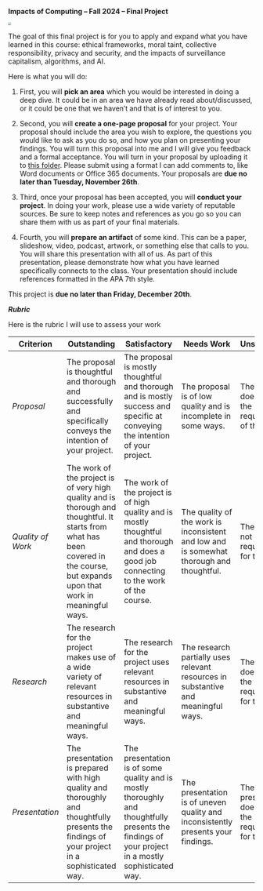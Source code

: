 **Impacts of Computing – Fall 2024 – Final Project**

<img src="https://images.unsplash.com/photo-1533378890784-b2a5b0a59d40?q=80&w=2037&auto=format&fit=crop&ixlib=rb-4.0.3&ixid=M3wxMjA3fDB8MHxwaG90by1wYWdlfHx8fGVufDB8fHx8fA%3D%3DD" style="zoom:35%;" />

The goal of this final project is for you to apply and expand what you have learned in this course: ethical frameworks, moral taint, collective responsibility, privacy and security, and the impacts of surveillance capitalism, algorithms, and AI.

Here is what you will do:

1. First, you will **pick an area** which you would be interested in doing a deep dive. It could be in an area we have already read about/discussed, or it could be one that we haven’t and that is of interest to you. 

2. Second, you will **create a one-page proposal** for your project. Your proposal should include the area you wish to explore, the questions you would like to ask as you do so, and how you plan on presenting your findings. You will turn this proposal into me and I will give you feedback and a formal acceptance. You will turn in your proposal by uploading it to [this folder](https://manhattanville-my.sharepoint.com/:f:/g/personal/gerald_ardito_mville_edu/EtpwDUzpo7BGvlNmGKJulgMBMPbTwttlr38g_8doJuPG6g?e=jjcEy2).  Please submit using a format I can add comments to, like Word documents or Office 365 documents. Your proposals are **due no later than Tuesday, November 26th**.

3. Third, once your proposal has been accepted, you will **conduct your project**. In doing your work, please use a wide variety of reputable sources. Be sure to keep notes and references as you go so you can share them with us as part of your final materials.

4. Fourth, you will **prepare an artifact** of some kind. This can be a paper, slideshow, video, podcast, artwork, or something else that calls to you. You will share this presentation with all of us. As part of this presentation, please demonstrate how what you have learned specifically connects to the class. Your presentation should include references formatted in the APA 7th style.

This project is **due no later than Friday, December 20th**.

***Rubric***

Here is the rubric I will use to assess your work

| **Criterion**     | **Outstanding**                                              | **Satisfactory**                                             | **Needs  Work**                                              | **Unsatisfactory**                                           |
| ----------------- | ------------------------------------------------------------ | ------------------------------------------------------------ | ------------------------------------------------------------ | ------------------------------------------------------------ |
| *Proposal*        | The proposal is thoughtful and thorough and successfully and  specifically conveys the intention of your project. | The proposal is mostly thoughtful and thorough and is mostly success and  specific at conveying the intention of your project. | The proposal is of low quality and is incomplete in some ways. | The proposal does not meet the requirements of the project.  |
| *Quality of Work* | The work of the project is of very high quality and is thorough and  thoughtful. It starts from what has been covered in the course, but expands  upon that work in meaningful ways. | The work of the project is of high quality and is mostly thoughtful  and thorough and does a good job connecting to the work of the course. | The quality of the work is inconsistent and low and is somewhat thorough  and thoughtful. | The work does not meet the requirements for the project.     |
| *Research*        | The research for the project makes use of a wide variety of relevant  resources in substantive and meaningful ways. | The research for the project uses relevant resources in substantive  and meaningful ways. | The research partially uses relevant resources in substantive and meaningful  ways. | The research does not meet the requirements for the project. |
| *Presentation*    | The presentation is prepared with high quality and thoroughly and  thoughtfully presents the findings of your project in a sophisticated way. | The presentation is of some quality and is mostly thoroughly and  thoughtfully presents the findings of your project in a mostly sophisticated  way. | The presentation is of uneven quality and inconsistently presents  your findings. | The presentation does not meet the requirements for the project. |

 
